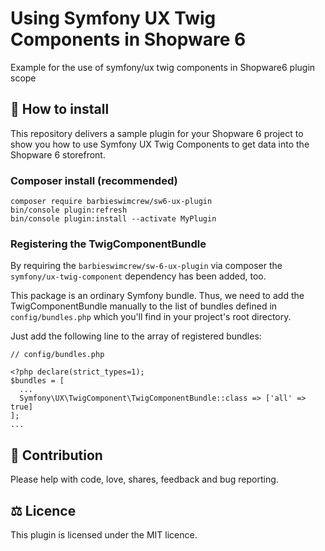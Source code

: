 # Using Symfony UX Twig Components in Shopware 6
Example for the use of symfony/ux twig components in Shopware6 plugin scope
## 🚀 How to install
This repository delivers a sample plugin for your Shopware 6 project to show you how to use Symfony UX Twig Components to get data into the Shopware 6 storefront.
### Composer install (recommended)
```
composer require barbieswimcrew/sw6-ux-plugin
bin/console plugin:refresh
bin/console plugin:install --activate MyPlugin
```
### Registering the TwigComponentBundle
By requiring the `barbieswimcrew/sw-6-ux-plugin` via composer the `symfony/ux-twig-component` dependency has been added, too. 

This package is an ordinary Symfony bundle. Thus, we need to add the TwigComponentBundle manually to the list of bundles defined in `config/bundles.php` which you'll find in your project's root directory.

Just add the following line to the array of registered bundles:

```
// config/bundles.php

<?php declare(strict_types=1);
$bundles = [
  ...
  Symfony\UX\TwigComponent\TwigComponentBundle::class => ['all' => true]
];
...
```
## 👷‍ Contribution
Please help with code, love, shares, feedback and bug reporting.

## ⚖️ Licence
This plugin is licensed under the MIT licence.
